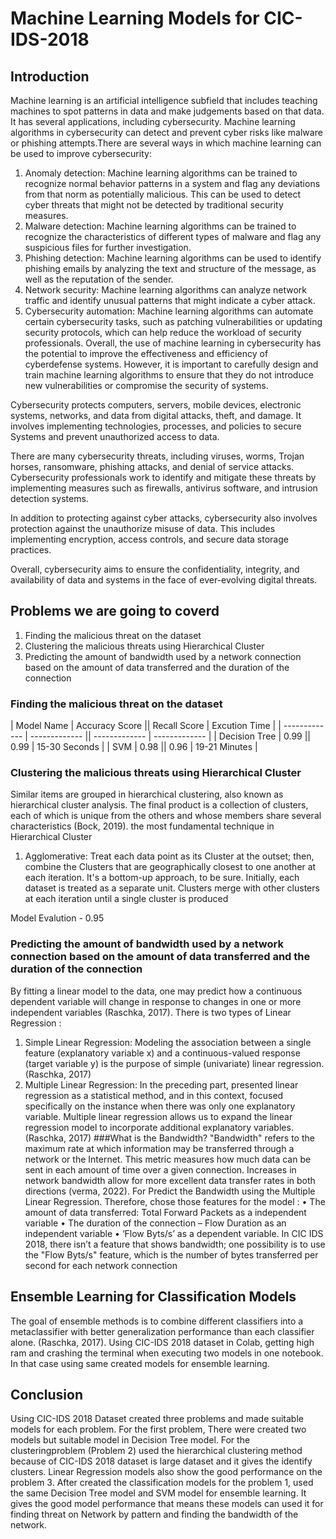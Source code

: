 # Machine Learning Models for CIC-IDS-2018
## Introduction
Machine learning is an artificial intelligence subfield that includes teaching machines to spot patterns in data and make judgements based on that data. It has several applications, including cybersecurity. Machine learning algorithms in cybersecurity can detect and prevent cyber risks like malware or phishing attempts.There are several ways in which machine learning can be used to improve cybersecurity:
1. Anomaly detection: Machine learning algorithms can be trained to recognize normal behavior 
patterns in a system and flag any deviations from that norm as potentially malicious. This can be used to 
detect cyber threats that might not be detected by traditional security measures.
2. Malware detection: Machine learning algorithms can be trained to recognize the characteristics of 
different types of malware and flag any suspicious files for further investigation.
3. Phishing detection: Machine learning algorithms can be used to identify phishing emails by 
analyzing the text and structure of the message, as well as the reputation of the sender.
4. Network security: Machine learning algorithms can analyze network traffic and identify unusual 
patterns that might indicate a cyber attack.
5. Cybersecurity automation: Machine learning algorithms can automate certain cybersecurity tasks, 
such as patching vulnerabilities or updating security protocols, which can help reduce the workload of 
security professionals.
Overall, the use of machine learning in cybersecurity has the potential to improve the effectiveness and efficiency of cyberdefense systems. However, it is important to carefully design and train machine learning algorithms to ensure that they do not introduce new vulnerabilities or compromise the security of systems.

Cybersecurity protects computers, servers, mobile devices, electronic systems, networks, and data from digital attacks, theft, and damage. It involves implementing technologies, processes, and policies to secure Systems and prevent unauthorized access to data.

There are many cybersecurity threats, including viruses, worms, Trojan horses, ransomware, phishing attacks, and denial of service attacks. Cybersecurity professionals work to identify and mitigate these threats by implementing measures such as firewalls, antivirus software, and intrusion detection systems.

In addition to protecting against cyber attacks, cybersecurity also involves protection against the unauthorize misuse of data. This includes implementing encryption, access controls, and secure data storage practices.

Overall, cybersecurity aims to ensure the confidentiality, integrity, and availability of data and systems in 
the face of ever-evolving digital threats.

## Problems we are going to coverd
1. Finding the malicious threat on the dataset
2. Clustering the malicious threats using Hierarchical Cluster 
3. Predicting the amount of bandwidth used by a network connection based on the amount of data transferred and the duration of the connection

### Finding the malicious threat on the dataset 
| Model Name   | Accuracy Score || Recall Score  | Excution Time |
| ------------- | ------------- || ------------- | ------------- |
| Decision Tree  | 0.99  || 0.99  | 15-30 Seconds  |
| SVM  | 0.98   || 0.96  | 19-21 Minutes  |

###  Clustering the malicious threats using Hierarchical Cluster
Similar items are grouped in hierarchical clustering, also known as hierarchical cluster analysis. The 
final product is a collection of clusters, each of which is unique from the others and whose members 
share several characteristics (Bock, 2019).
the most fundamental technique in Hierarchical Cluster
1. Agglomerative: Treat each data point as its Cluster at the outset; then, combine the Clusters that
are geographically closest to one another at each iteration. It's a bottom-up approach, to be sure. 
Initially, each dataset is treated as a separate unit. Clusters merge with other clusters at each 
iteration until a single cluster is produced

Model Evalution - 0.95

### Predicting the amount of bandwidth used by a network connection based on the amount of data transferred and the duration of the connection

By fitting a linear model to the data, one may predict how a continuous dependent variable will change in response to changes in one or more independent variables (Raschka, 2017).
There is two types of Linear Regression :
1. Simple Linear Regression: Modeling the association between a single feature (explanatory 
variable x) and a continuous-valued response (target variable y) is the purpose of simple 
(univariate) linear regression. (Raschka, 2017)
2. Multiple Linear Regression: In the preceding part, presented linear regression as a statistical 
method, and in this context, focused specifically on the instance when there was only one 
explanatory variable. Multiple linear regression allows us to expand the linear regression model 
to incorporate additional explanatory variables. (Raschka, 2017)
###What is the Bandwidth?
"Bandwidth" refers to the maximum rate at which information may be transferred through a network or 
the Internet. This metric measures how much data can be sent in each amount of time over a given
connection. Increases in network bandwidth allow for more excellent data transfer rates in both directions
(verma, 2022).
For Predict the Bandwidth using the Multiple Linear Regression. Therefore, chose those features for the model :
• The amount of data transferred: Total Forward Packets as a independent variable
• The duration of the connection – Flow Duration as an independent variable 
• ‘Flow Byts/s’ as a dependent variable. In CIC IDS 2018, there isn’t a feature that shows
bandwidth; one possibility is to use the "Flow Byts/s" feature, which is the number of bytes transferred per second for each network connection

## Ensemble Learning for Classification Models
The goal of ensemble methods is to combine different classifiers into a metaclassifier with better 
generalization performance than each classifier alone. (Raschka, 2017).
Using CIC-IDS 2018 dataset in Colab, getting high ram and crashing the terminal when executing two 
models in one notebook. In that case using same created models for ensemble learning.

## Conclusion 
Using CIC-IDS 2018 Dataset created three problems and made suitable models for each problem. For the first problem, There were created two models but suitable model in Decision Tree model. For the clusteringproblem (Problem 2) used the hierarchical clustering method because of CIC-IDS 2018 dataset is large dataset and it gives the identify clusters. Linear Regression models also show the good performance on the problem 3. After created the classification models for the problem 1, used the same Decision Tree model and SVM model for ensemble learning. It gives the good model performance that means these models can used it for finding threat on Network by pattern and finding the bandwidth of the network. 
